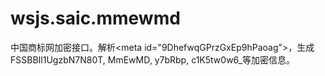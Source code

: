# wsjs.saic.mmewmd
中国商标网加密接口。解析&lt;meta id="9DhefwqGPrzGxEp9hPaoag">，生成FSSBBIl1UgzbN7N80T, MmEwMD, y7bRbp, c1K5tw0w6_等加密信息。
